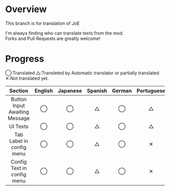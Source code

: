 # Overview
This branch is for translation of JoE

I'm always finding who can translate texts from the mod.  
Forks and Pull Requests are greatly welcome!

# Progress

◯:Translated △:Transleted by Automatic translator or partially translated ✕:Not translated yet.

|Section|English|Japanese|Spanish|German|Portuguese|Chinese|Russian|
|:---:|:---:|:---:|:---:|:---:|:---:|:---:|:---:|
|Button Input Awaiting Message|◯|◯|△|◯|△|◯|◯|
|UI Texts|◯|◯|△|◯|△|◯|◯|
|Tab Label in config menu|◯|◯|△|◯|✕|◯|◯|
|Config Text in config menu|◯|◯|△|◯|✕|◯|◯|
